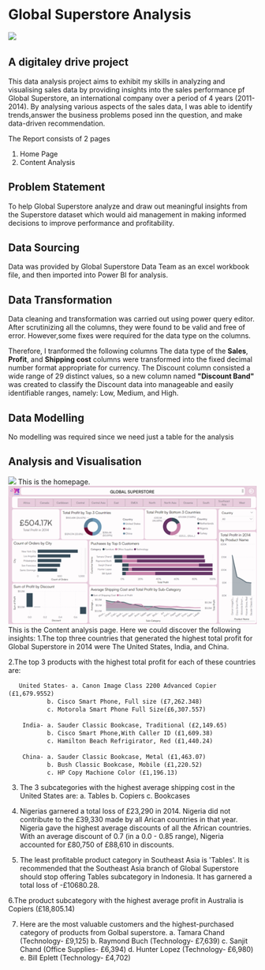 # Global Superstore Analysis
![](superstore.png)
## A digitaley drive project
This data analysis project aims to exhibit my skills in analyzing and visualising sales data by providing insights into the sales performance pf Global Superstore, an international company over a period of 4 years (2011-2014).
By analysing various aspects of the sales data, I was able to identify trends,answer the business problems posed inn the question, and make data-driven recommendation.

The Report consists of 2 pages
1. Home Page
2. Content Analysis

## Problem Statement
To help Global Superstore analyze and draw out meaningful insights from the Superstore dataset which would aid management in making informed decisions to improve performance and profitability.

## Data Sourcing
Data was provided by Global Superstore Data Team as an excel workbook file, and then imported into Power BI for analysis.

## Data Transformation
Data cleaning and transformation was carried out using power query editor. After scrutinizing all the columns, they were found to be valid and free of error. However,some fixes were required for the data type on the columns. 

Therefore, I tranformed the following columns
The data type of the **Sales**, **Profit**, and **Shipping cost** columns were transformed into the fixed decimal number format appropriate for currency.
The Discount column consisted a wide range of 29 distinct values, so a new column named **"Discount Band"** was created to classify the Discount data into manageable and easily identifiable ranges, namely: Low, Medium, and High.

## Data Modelling
No modelling was required since we need just a table for the analysis

## Analysis and Visualisation
![](Homepage.png)
This is the homepage.
![](Dashboard.png)
This is the Content analysis page. Here we could discover the following insights:
1.The top three countries that generated the highest total profit for Global Superstore in 2014 were The United States, India, and China.

2.The top 3 products with the highest total profit for each of these countries are:               
               
       United States- a. Canon Image Class 2200 Advanced Copier (£1,679.9552)
               b. Cisco Smart Phone, Full size (£7,262.348)
               c. Motorola Smart Phone Full Size(£6,307.557)
               
        India- a. Sauder Classic Bookcase, Traditional (£2,149.65)
               b. Cisco Smart Phone,With Caller ID (£1,609.38)
               c. Hamilton Beach Refrigirator, Red (£1,440.24)                
      
        China- a. Sauder Classic Bookcase, Metal (£1,463.07)
               b. Bush Classic Bookcase, Mobile (£1,220.52)
               c. HP Copy Machione Color (£1,196.13)
               
3. The 3 subcategories with the highest average shipping cost in the United States are:
               a. Tables
               b. Copiers
               c. Bookcases

4. Nigerias garnered a total loss of £23,290 in 2014. Nigeria did not contribute to the £39,330 made by all Arican countries in that year. Nigeria gave the highest average discounts of all the African countries. With an average discount of 0.7 (in a 0.0 - 0.85 range), Nigeria accounted for £80,750 of £88,610 in discounts.
  
5. The least profitable product category in Southeast Asia is 'Tables'. It is recommended that the Southeast Asia branch of Global Superstore should stop offering Tables subcategory in Indonesia. It has garnered a total loss of -£10680.28.

6.The product subcategory with the highest average profit in Australia is Copiers (£18,805.14)

7.  Here are the most valuable customers and the highest-purchased category of products from Golbal superstore.
            a. Tamara Chand (Technology- £9,125)
            b. Raymond Buch (Technology- £7,639)
            c. Sanjit Chand (Office Supplies- £6,394)
            d. Hunter Lopez (Technology- £6,980)
            e. Bill Eplett  (Technology- £4,702)
   


